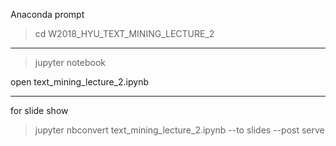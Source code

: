 Anaconda prompt

> cd W2018_HYU_TEXT_MINING_LECTURE_2

-----------------------------------------------------
> jupyter notebook

open text_mining_lecture_2.ipynb 

------------------------------------------------------

for slide show

> jupyter nbconvert text_mining_lecture_2.ipynb --to slides --post serve
